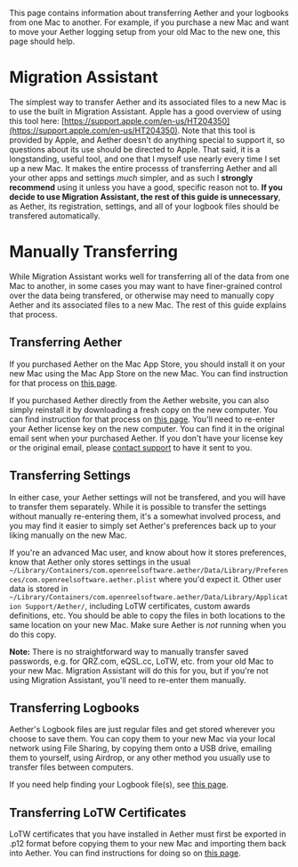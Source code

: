 This page contains information about transferring Aether and your logbooks from one Mac to another. For example, if you purchase a new Mac and want to move your Aether logging setup from your old Mac to the new one, this page should help.

# Migration Assistant

The simplest way to transfer Aether and its associated files to a new Mac is to use the built in Migration Assistant. Apple has a good overview of using this tool here: [https://support.apple.com/en-us/HT204350](https://support.apple.com/en-us/HT204350). Note that this tool is provided by Apple, and Aether doesn't do anything special to support it, so questions about its use should be directed to Apple. That said, it is a longstanding, useful tool, and one that I myself use nearly every time I set up a new Mac. It makes the entire processs of transferring Aether and all your other apps and settings *much* simpler, and as such I **strongly recommend** using it unless you have a good, specific reason not to. **If you decide to use Migration Assistant, the rest of this guide is unnecessary**, as Aether, its registration, settings, and all of your logbook files should be transfered automatically.

# Manually Transferring

While Migration Assistant works well for transferring all of the data from one Mac to another, in some cases you may want to have finer-grained control over the data being transfered, or otherwise may need to manually copy Aether and its associated files to a new Mac. The rest of this guide explains that process. 

## Transferring Aether

If you purchased Aether on the Mac App Store, you should install it on your new Mac using the Mac App Store on the new Mac. You can find instruction for that process on [this page](../installing.md/#installing-from-the-mac-app-store).

If you purchased Aether directly from the Aether website, you can also simply reinstall it by downloading a fresh copy on the new computer. You can find instruction for that process on [this page](../installing.md/#installing-from-aether-website). You'll need to re-enter your Aether license key on the new computer. You can find it in the original email sent when your purchased Aether. If you don't have your license key or the original email, please [contact support](mailto:support@aetherlog.com) to have it sent to you.

## Transferring Settings

In either case, your Aether settings will not be transfered, and you will have to transfer them separately. While it is possible to transfer the settings without manually re-entering them, it's a somewhat involved process, and you may find it easier to simply set Aether's preferences back up to your liking manually on the new Mac.

If you're an advanced Mac user, and know about how it stores preferences, know that Aether only stores settings in the usual `~/Library/Containers/com.openreelsoftware.aether/Data/Library/Preferences/com.openreelsoftware.aether.plist` where you'd expect it. Other user data is stored in `~/Library/Containers/com.openreelsoftware.aether/Data/Library/Application Support/Aether/`, including LoTW certificates, custom awards definitions, etc. You should be able to copy the files in both locations to the same location on your new Mac. Make sure Aether is *not* running when you do this copy.

**Note:** There is no straightforward way to manually transfer saved passwords, e.g. for QRZ.com, eQSL.cc, LoTW, etc. from your old Mac to your new Mac. Migration Assistant will do this for you, but if you're not using Migration Assistant, you'll need to re-enter them manually.

## Transferring Logbooks

Aether's Logbook files are just regular files and get stored wherever you choose to save them. You can copy them to your new Mac via your local network using File Sharing, by copying them onto a USB drive, emailing them to yourself, using Airdrop, or any other method you usually use to transfer files between computers.

If you need help finding your Logbook file(s), see [this page](../faq/lostlog.md).

## Transferring LoTW Certificates

LoTW certificates that you have installed in Aether must first be exported in .p12 format before copying them to your new Mac and importing them back into Aether. You can find instructions for doing so on [this page](../lotw/exportp12.md/#export-p12-from-aether).
